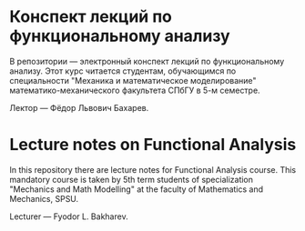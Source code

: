 # Конспект лекций по функциональному анализу

В репозитории — электронный конспект лекций по функциональному анализу.
Этот курс читается студентам, обучающимся по специальности "Механика и математическое моделирование"
математико-механического факультета СПбГУ в 5-м семестре.

Лектор — Фёдор Львович Бахарев.

# Lecture notes on Functional Analysis

In this repository there are lecture notes for Functional Analysis course. This mandatory course is taken by 5th term
students of specialization "Mechanics and Math Modelling" at the faculty of Mathematics and Mechanics, SPSU.

Lecturer — Fyodor L. Bakharev.
